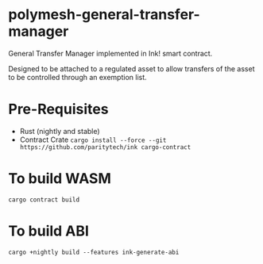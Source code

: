# polymesh-general-transfer-manager

General Transfer Manager implemented in Ink! smart contract.

Designed to be attached to a regulated asset to allow transfers of the asset to be controlled through an exemption list.

# Pre-Requisites

  - Rust (nightly and stable)
  - Contract Crate
  `cargo install --force --git https://github.com/paritytech/ink cargo-contract`

# To build WASM

```
cargo contract build
```

# To build ABI

```
cargo +nightly build --features ink-generate-abi
```